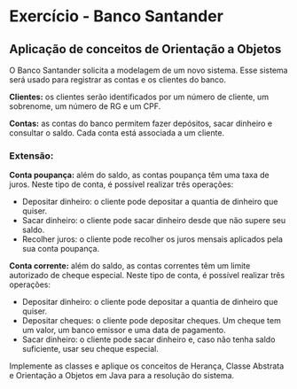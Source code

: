 # Exercício - Banco Santander

## Aplicação de conceitos de Orientação a Objetos

O Banco Santander solicita a modelagem de um novo sistema. Esse sistema será usado para registrar as contas e os clientes do banco.

**Clientes:** os clientes serão identificados por um número de cliente, um
sobrenome, um número de RG e um CPF.

**Contas:** as contas do banco permitem fazer depósitos, sacar dinheiro e consultar
o saldo. Cada conta está associada a um cliente.

### **Extensão**:

**Conta poupança:** além do saldo, as contas poupança têm uma taxa de juros.
Neste tipo de conta, é possível realizar três operações:

- Depositar dinheiro: o cliente pode depositar a quantia de dinheiro que
  quiser.
- Sacar dinheiro: o cliente pode sacar dinheiro desde que não supere seu
  saldo.
- Recolher juros: o cliente pode recolher os juros mensais aplicados pela
  sua conta poupança.

**Conta corrente:** além do saldo, as contas correntes têm um limite autorizado de
cheque especial. Neste tipo de conta, é possível realizar três operações:

- Depositar dinheiro: o cliente pode depositar a quantia de dinheiro que
  quiser.
- Depositar cheques: o cliente pode depositar cheques. Um cheque tem
  um valor, um banco emissor e uma data de pagamento.
- Sacar dinheiro: o cliente pode sacar dinheiro e, caso não tenha saldo suficiente, usar seu cheque especial.

Implemente as classes e aplique os conceitos de Herança, Classe Abstrata e Orientação a Objetos em Java para a resolução do sistema.
